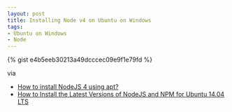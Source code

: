 ```yaml
---
layout: post
title: Installing Node v4 on Ubuntu on Windows
tags: 
- Ubuntu on Windows
- Node
---
```

{% gist e4b5eeb30213a49dcccec09e9f1e79fd %}

via

- [How to install NodeJS 4 using apt?](http://askubuntu.com/a/682514)
- [How to Install the Latest Versions of NodeJS and NPM for Ubuntu 14.04 LTS](http://askubuntu.com/a/711976)
